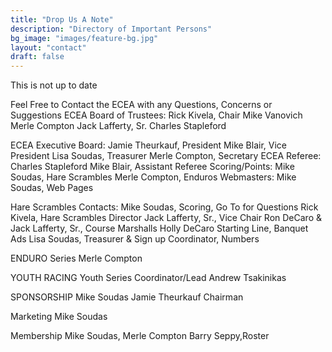 ```yaml
---
title: "Drop Us A Note"
description: "Directory of Important Persons"
bg_image: "images/feature-bg.jpg"
layout: "contact"
draft: false
---
```


This is not up to date

Feel Free to Contact the ECEA with any Questions, Concerns or Suggestions
ECEA Board of Trustees:
Rick Kivela, Chair
Mike Vanovich
Merle Compton
Jack Lafferty, Sr.
Charles Stapleford

ECEA Executive Board:
Jamie Theurkauf, President
Mike Blair, Vice President
Lisa Soudas, Treasurer
Merle Compton, Secretary
ECEA Referee:
Charles Stapleford
Mike Blair, Assistant Referee
Scoring/Points:
Mike Soudas, Hare Scrambles
Merle Compton, Enduros
Webmasters:
Mike Soudas, Web Pages 

Hare Scrambles Contacts:
Mike Soudas, Scoring, Go To for Questions
Rick Kivela, Hare Scrambles Director
Jack Lafferty, Sr., Vice Chair
Ron DeCaro & Jack Lafferty, Sr., Course Marshalls
Holly DeCaro Starting Line, Banquet Ads
Lisa Soudas, Treasurer & Sign up Coordinator, Numbers

ENDURO Series
Merle Compton

YOUTH RACING
Youth Series Coordinator/Lead
Andrew Tsakinikas

SPONSORSHIP
Mike Soudas
Jamie Theurkauf  Chairman

Marketing
Mike Soudas

Membership
Mike Soudas, Merle Compton
Barry Seppy,Roster
